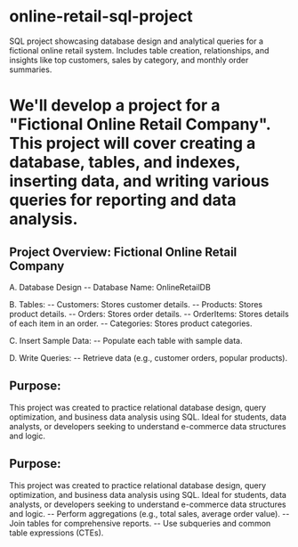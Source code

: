 # online-retail-sql-project
SQL project showcasing database design and analytical queries for a fictional online retail system. Includes table creation, relationships, and insights like top customers, sales by category, and monthly order summaries.


We'll develop a project for a "Fictional Online Retail Company". 
This project will cover creating a database, tables, and indexes, inserting data,
and writing various queries for reporting and data analysis.
==================================================================================

Project Overview: Fictional Online Retail Company
--------------------------------------
A.	Database Design
	-- Database Name: OnlineRetailDB

B.	Tables:
	-- Customers: Stores customer details.
	-- Products: Stores product details.
	-- Orders: Stores order details.
	-- OrderItems: Stores details of each item in an order.
	-- Categories: Stores product categories.

C.	Insert Sample Data:
	-- Populate each table with sample data.

D. Write Queries:
	-- Retrieve data (e.g., customer orders, popular products).

## Purpose:
This project was created to practice relational database design, query optimization, and business data analysis using SQL. Ideal for students, data analysts, or developers seeking to understand e-commerce data structures and logic.

 ## Purpose:
This project was created to practice relational database design, query optimization, and business data analysis using SQL.
Ideal for students, data analysts, or developers seeking to understand e-commerce data structures and logic.
	-- Perform aggregations (e.g., total sales, average order value).
	-- Join tables for comprehensive reports.
	-- Use subqueries and common table expressions (CTEs).
